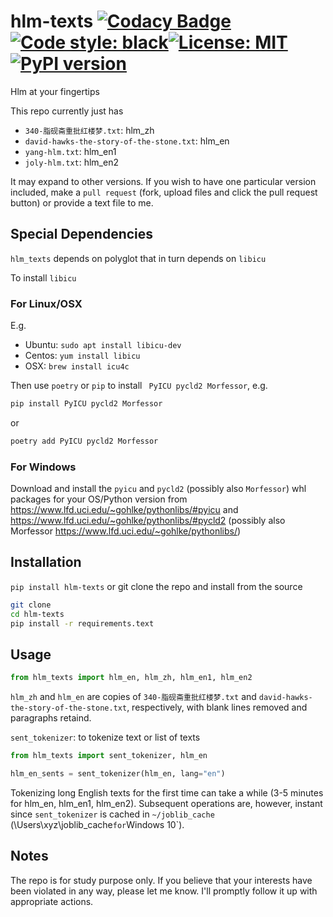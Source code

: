 # hlm-texts [![Codacy Badge](https://api.codacy.com/project/badge/Grade/31c6bcb6723942a3bb12474cd7e74dac)](https://app.codacy.com/gh/ffreemt/hlm-texts?utm_source=github.com&utm_medium=referral&utm_content=ffreemt/hlm-texts&utm_campaign=Badge_Grade)[![Code style: black](https://img.shields.io/badge/code%20style-black-000000.svg)](https://github.com/psf/black)[![License: MIT](https://img.shields.io/badge/License-MIT-yellow.svg)](https://opensource.org/licenses/MIT)[![PyPI version](https://badge.fury.io/py/hlm-texts.svg)](https://badge.fury.io/py/hlm-texts)

Hlm at your fingertips

This repo currently just has
  * `340-脂砚斋重批红楼梦.txt`: hlm_zh
  * `david-hawks-the-story-of-the-stone.txt`: hlm_en
  * `yang-hlm.txt`: hlm_en1
  * `joly-hlm.txt`: hlm_en2

It may expand to other versions. If you wish to have one particular version included, make a `pull request` (fork, upload files and click the pull request button) or provide a text file to me.

## Special Dependencies

`hlm_texts` depends on polyglot that in turn depends on `libicu`

To install `libicu`
### For Linux/OSX

E.g.
* Ubuntu: `sudo apt install libicu-dev`
* Centos: `yum install libicu`
* OSX: `brew install icu4c`

Then use `poetry` or `pip` to install ` PyICU pycld2 Morfessor`, e.g.
```bash
pip install PyICU pycld2 Morfessor
```
or
```python
poetry add PyICU pycld2 Morfessor
```
### For Windows

Download and install the `pyicu` and `pycld2` (possibly also `Morfessor`) whl packages for your OS/Python version from https://www.lfd.uci.edu/~gohlke/pythonlibs/#pyicu and https://www.lfd.uci.edu/~gohlke/pythonlibs/#pycld2 (possibly also Morfessor https://www.lfd.uci.edu/~gohlke/pythonlibs/)

## Installation

`pip install hlm-texts`
or git clone the repo and install from the source
```bash
git clone
cd hlm-texts
pip install -r requirements.text
```

## Usage

```python
from hlm_texts import hlm_en, hlm_zh, hlm_en1, hlm_en2
```

`hlm_zh` and `hlm_en` are copies of `340-脂砚斋重批红楼梦.txt` and `david-hawks-the-story-of-the-stone.txt`, respectively, with blank lines removed and paragraphs retaind.

`sent_tokenizer`: to tokenize text or list of texts
```python
from hlm_texts import sent_tokenizer, hlm_en

hlm_en_sents = sent_tokenizer(hlm_en, lang="en")
```
Tokenizing long English texts for the first time can take a while (3-5 minutes for hlm_en, hlm_en1, hlm_en2). Subsequent operations are, however, instant since ``sent_tokenizer`` is cached in ``~/joblib_cache`` (\Users\xyz\joblib_cache` for `Windows 10`).

## Notes

The repo is for study purpose only. If you believe that your interests have been violated in any way, please let me know. I'll promptly follow it up with appropriate actions.